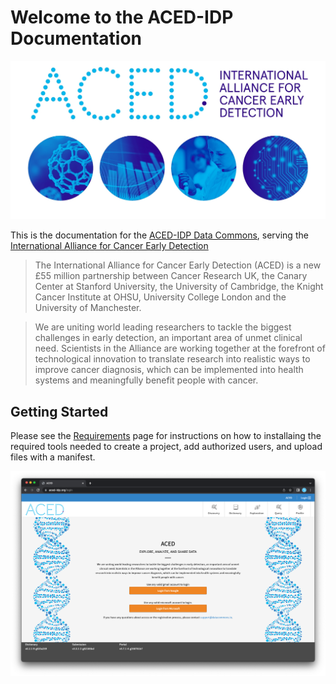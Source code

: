 # Welcome to the ACED-IDP Documentation

<a href="https://www.cancerresearchuk.org/funding-for-researchers/research-opportunities-in-early-detection-and-diagnosis/international-alliance-for-cancer-early-detection">![ACED logo](./images/aced_website_header.jpg)</a>

This is the documentation for the [ACED-IDP Data Commons](https://aced-idp.org), serving the [International Alliance for Cancer Early Detection](https://www.cancerresearchuk.org/funding-for-researchers/research-opportunities-in-early-detection-and-diagnosis/international-alliance-for-cancer-early-detection)

> The International Alliance for Cancer Early Detection (ACED) is a new £55 million partnership between Cancer Research UK, the Canary Center at Stanford University, the University of Cambridge, the Knight Cancer Institute at OHSU, University College London and the University of Manchester.

> We are uniting world leading researchers to tackle the biggest challenges in early detection, an important area of unmet clinical need. Scientists in the Alliance are working together at the forefront of technological innovation to translate research into realistic ways to improve cancer diagnosis, which can be implemented into health systems and meaningfully benefit people with cancer.

## Getting Started

Please see the [Requirements](./requirements.md) page for instructions on how to installaing the required tools needed to create a project, add authorized users, and upload files with a manifest.

<a href="./requirements">![Main landing page for ACED IDP](./images/main-page.png)</a>
